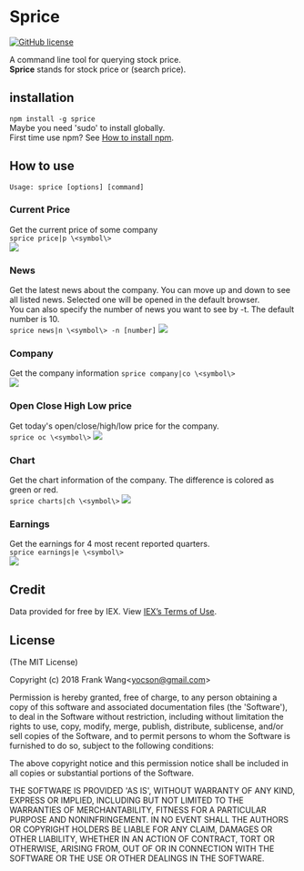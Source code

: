 # Sprice  
[![GitHub license](https://img.shields.io/github/license/Naereen/StrapDown.js.svg)](https://github.com/Naereen/StrapDown.js/blob/master/LICENSE)


A command line tool for querying stock price.  
**Sprice** stands for stock price or (search price).

## installation
`npm install -g sprice`  
Maybe you need 'sudo' to install globally.  
First time use npm? See [How to install npm](https://www.npmjs.com/get-npm).

## How to use
`Usage: sprice [options] [command]`  

### Current Price
Get the current price of some company  
`sprice price|p \<symbol\>`  
![](https://i.loli.net/2018/06/27/5b32e662144dc.jpg)

### News
Get the latest news about the company. You can move up and down to see all listed news. Selected one will be opened in the default browser.  
You can also specify the number of news you want to see by -t. The default number is 10.  
`sprice news|n \<symbol\> -n [number]`
![](https://i.loli.net/2018/06/27/5b32e33862d41.jpg)

### Company
Get the company information
`sprice company|co \<symbol\>`  
![](https://i.loli.net/2018/06/27/5b32e356befaf.jpg)

### Open Close High Low price
Get today's open/close/high/low price for the company.  
`sprice oc \<symbol\>`
![](https://i.loli.net/2018/06/27/5b32e47a02339.jpg)

### Chart
Get the chart information of the company. The difference is colored as green or red.  
`sprice charts|ch \<symbol\>`
![](https://i.loli.net/2018/06/27/5b32e5e91aae1.jpg)

### Earnings
Get the earnings for 4 most recent reported quarters.  
`sprice earnings|e \<symbol\>`  
![](https://i.loli.net/2018/06/27/5b32e4edb8862.jpg)

## Credit
Data provided for free by IEX. View [IEX’s Terms of Use](https://iextrading.com/api-exhibit-a/).

## License
(The MIT License)

Copyright (c) 2018 Frank Wang\<yocson@gmail.com\>

Permission is hereby granted, free of charge, to any person obtaining
a copy of this software and associated documentation files (the
'Software'), to deal in the Software without restriction, including
without limitation the rights to use, copy, modify, merge, publish,
distribute, sublicense, and/or sell copies of the Software, and to
permit persons to whom the Software is furnished to do so, subject to
the following conditions:

The above copyright notice and this permission notice shall be
included in all copies or substantial portions of the Software.

THE SOFTWARE IS PROVIDED 'AS IS', WITHOUT WARRANTY OF ANY KIND,
EXPRESS OR IMPLIED, INCLUDING BUT NOT LIMITED TO THE WARRANTIES OF
MERCHANTABILITY, FITNESS FOR A PARTICULAR PURPOSE AND NONINFRINGEMENT.
IN NO EVENT SHALL THE AUTHORS OR COPYRIGHT HOLDERS BE LIABLE FOR ANY
CLAIM, DAMAGES OR OTHER LIABILITY, WHETHER IN AN ACTION OF CONTRACT,
TORT OR OTHERWISE, ARISING FROM, OUT OF OR IN CONNECTION WITH THE
SOFTWARE OR THE USE OR OTHER DEALINGS IN THE SOFTWARE.